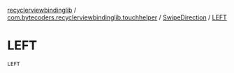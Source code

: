 [recyclerviewbindinglib](../../index.md) / [com.bytecoders.recyclerviewbindinglib.touchhelper](../index.md) / [SwipeDirection](index.md) / [LEFT](./-l-e-f-t.md)

# LEFT

`LEFT`